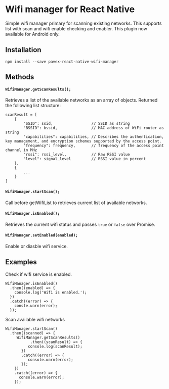 # Wifi manager for React Native

Simple wifi manager primary for scanning existing networks. This supports list with scan and wifi enable checking and enabler.
This plugin now available for Android only.


## Installation

```
npm install --save pavex-react-native-wifi-manager
```

## Methods

#### `WifiManager.getScanResults();` 

Retrieves a list of the available networks as an array of objects.
Returned the following list structure:

    scanResult = [
        {   
            "SSID": ssid,                 // SSID as string
            "BSSID": bssid,               // MAC address of WiFi router as string
            "capabilities": capabilities, // Describes the authentication, key management, and encryption schemes supported by the access point.
            "frequency": frequency,       // frequency of the access point channel in MHz
            "rssi": rssi_level,           // Raw RSSI value
            "level": signal_level         // RSSI value in percent
        },
        {
            ...
        }
    ]


#### `WifiManager.startScan();` 

Call before getWifiList to retrieves current list of available networks.

#### `WifiManager.isEnabled();` 

Retrieves the current wifi status and passes `true` or `false` over Promise.

#### `WifiManager.setEnabled(enabled);` 

Enable or diasble wifi service.


## Examples

Check if wifi service is enabled.
```
WifiManager.isEnabled()
  .then((enabled) => {
    console.log('Wifi is enabled.');
  })
  .catch((error) => {
    consle.warn(error);
  });
```

Scan available wifi networks

```
WifiManager.startScan()
  .then((scanned) => {
     WifiManager.getScanResults()
		   .then((scanResult) => {
          console.log(scanResult);
       })
       .catch((error) => {
          console.warn(error);
       });
    })
    .catch((error) => {
      console.warn(error);
    });
```
